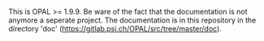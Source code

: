 This is OPAL >= 1.9.9. Be ware of the fact that the documentation is not
anymore a seperate project. The documentation is in this repository in the 
directory 'doc' (https://gitlab.psi.ch/OPAL/src/tree/master/doc).